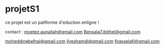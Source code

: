 # projetS1
ce projet est un paltforme d'eduction enligne !

contact :
moetez.aunallah@gmail.com
Bensala7.ibtihel@gmail.com


moheddinebelhaj@gmail.com
ilyeshamdi@gmail.com
firasselafi@gmail.com

